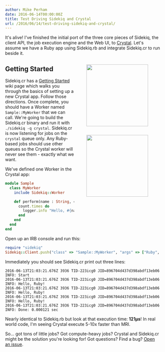 ```yaml
---
author: Mike Perham
date: 2016-06-14T00:00:00Z
title: Test Driving Sidekiq and Crystal
url: /2016/06/14/test-driving-sidekiq-and-crystal/
---
```


It's alive!  I've finished the initial port of the three core pieces of Sidekiq, the
client API, the job execution engine and the Web UI, to
[Crystal](http://crystal-lang.org).  Let's
assume we have a Ruby app using Sidekiq.rb and integrate Sidekiq.cr to run
beside it.

<figure style="float: right;">
  <a href="http://crystal-lang.org"><img style="border: solid white 0px;" src="http://crystal-lang.org/images/icon.png" width="200px" /></a>
</figure>
<figure style="float: right;">
  <a href="http://sidekiq.org"><img style="border: solid white 0px;" src="http://sidekiq.org/assets/kicker.svg" width="200px" /></a>
</figure>


## Getting Started

Sidekiq.cr has a [Getting Started](https://github.com/mperham/sidekiq.cr/wiki/Getting-Started) wiki page which
walks you through the basics of setting up a new Crystal app.  Follow
those directions.  Once complete, you should have a Worker named `Sample::MyWorker`
that we can call.  We're going to build the Sidekiq.cr binary and run it
with `./sidekiq -q crystal`.  Sidekiq.cr is now listening for jobs on
the `crystal` queue only.  Any Ruby-based jobs should use other queues
so the Crystal worker will never see them - exactly what we want.

We've defined one Worker in the Crystal app:

```ruby
module Sample
  class MyWorker
    include Sidekiq::Worker

    def perform(name : String, count : Int64)
      count.times do
        logger.info "Hello, #{name}!"
      end
    end
  end
end
```

Open up an IRB console and run this:

```ruby
require "sidekiq"
Sidekiq::Client.push("class" => "Sample::MyWorker", "args" => ["Ruby", 3], "queue" => "crystal")
```

Immediately you should see Sidekiq.cr print out three lines:

```
2016-06-13T21:03:21.676Z 3936 TID-223icg0 JID=896704d437d398abdf13eb06 INFO: Start
2016-06-13T21:03:21.676Z 3936 TID-223icg0 JID=896704d437d398abdf13eb06 INFO: Hello, Ruby!
2016-06-13T21:03:21.676Z 3936 TID-223icg0 JID=896704d437d398abdf13eb06 INFO: Hello, Ruby!
2016-06-13T21:03:21.676Z 3936 TID-223icg0 JID=896704d437d398abdf13eb06 INFO: Hello, Ruby!
2016-06-13T21:03:21.676Z 3936 TID-223icg0 JID=896704d437d398abdf13eb06 INFO: Done: 0.000121 sec
```

Nearly identical to Sidekiq.rb but look at that execution time: **121µs**!
In real world code, I'm seeing Crystal execute 5-10x faster than MRI.

So... got tons of little jobs?  Got compute-heavy jobs?  Crystal and
Sidekiq.cr might be the solution you're looking for!  Got questions?
Find a bug?  [Open an issue](https://github.com/mperham/sidekiq.cr/issues).
